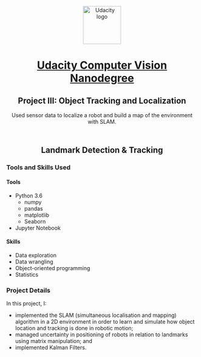<p align="center">
  <a href="https://www.udacity.com/">
    <img src='https://course_report_production.s3.amazonaws.com/rich/rich_files/rich_files/5511/s300/udacity-logo.png' alt="Udacity logo" width = 100px>
   </a>
</p>

<h1 align="center"><a href = "https://www.udacity.com/course/computer-vision-nanodegree--nd891"> Udacity Computer Vision Nanodegree </a></h1>
<h2 align="center">Project III: Object Tracking and Localization<br></h2>
<p align="center">Used sensor data to localize a robot and build a map of the environment with SLAM.</p>
<h2 align="center"><br>Landmark Detection & Tracking<br></h2>


### Tools and Skills Used

#### Tools
- Python 3.6
  - numpy
  - pandas
  - matplotlib
  - Seaborn
- Jupyter Notebook

#### Skills
- Data exploration
- Data wrangling
- Object-oriented programming
- Statistics

### Project Details

In this project, I: 
- implemented the SLAM (simultaneous localisation and mapping) algorithm in a 2D environment in order to learn and simulate how object location and tracking is done in robotic motion;
- managed uncertainty in positioning of robots in relation to landmarks using matrix manipulation; and
- implemented Kalman Filters.
